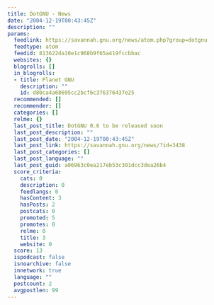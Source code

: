 ```yaml
---
title: DotGNU - News
date: "2004-12-19T00:43:45Z"
description: ""
params:
  feedlink: https://savannah.gnu.org/news/atom.php?group=dotgnu
  feedtype: atom
  feedid: 813622da10e1c968b9f65a419fccbbac
  websites: {}
  blogrolls: []
  in_blogrolls:
  - title: Planet GNU
    description: ""
    id: d80ca4a68695cc2bcf6c376376437e25
  recommended: []
  recommender: []
  categories: []
  relme: {}
  last_post_title: DotGNU 0.6 to be released soon
  last_post_description: ""
  last_post_date: "2004-12-19T00:43:45Z"
  last_post_link: https://savannah.gnu.org/news/?id=3438
  last_post_categories: []
  last_post_language: ""
  last_post_guid: a06963c0ea217eb53c301dcc3dea26b4
  score_criteria:
    cats: 0
    description: 0
    feedlangs: 0
    hasContent: 3
    hasPosts: 2
    postcats: 0
    promoted: 5
    promotes: 0
    relme: 0
    title: 3
    website: 0
  score: 13
  ispodcast: false
  isnoarchive: false
  innetwork: true
  language: ""
  postcount: 2
  avgpostlen: 99
---
```


